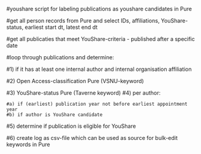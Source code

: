 #youshare script for labeling publications as youshare candidates in Pure

#get all person records from Pure and select IDs, affiliations, YouShare-status, earliest start dt, latest end dt

#get all publicaties that meet YouShare-criteria - published after a specific date

#loop through publications and determine:

#1) if it has at least one internal author and internal organisation affiliation

#2) Open Access-classification Pure (VSNU-keyword)

#3) YouShare-status Pure (Taverne keyword)
#4) per author:

    #a) if (earliest) publication year not before earliest appointment year
    #b) if author is YouShare candidate
    
#5) determine if publication is eligible for YouShare

#6) create log as csv-file which can be used as source for bulk-edit keywords in Pure
